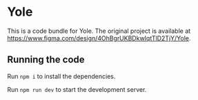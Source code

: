 
  # Yole

  This is a code bundle for Yole. The original project is available at https://www.figma.com/design/4OhBgrUKBDkwIqtTlD2TjY/Yole.

  ## Running the code

  Run `npm i` to install the dependencies.

  Run `npm run dev` to start the development server.
  